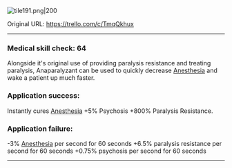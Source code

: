 ![tile191.png\|200](/Items/Anaparalyzant%20-%20Attachments/6718845db30472d958dd7d96.png)

Original URL: https://trello.com/c/TmqQkhux

---

### Medical skill check: 64

Alongside it's original use of providing paralysis resistance and treating paralysis, Anaparalyzant can be used to quickly decrease [Anesthesia](../Torso/Anesthesia.md) and wake a patient up much faster.

### Application success:

Instantly cures [Anesthesia](../Torso/Anesthesia.md)
\+5% Psychosis
\+800% Paralysis Resistance.

### Application failure:

\-3% [Anesthesia](../Torso/Anesthesia.md) per second for 60 seconds
\+6.5% paralysis resistance per second for 60 seconds
\+0.75% psychosis per second for 60 seconds

---

